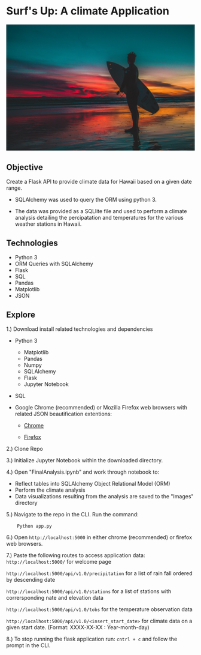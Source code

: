 # Surf's Up: A climate Application  
![surf.jpg](img/surf.jpg) 

## Objective  
Create a Flask API to provide climate data for Hawaii based on a given date range. 	

- SQLAlchemy was used to query the ORM using python 3. 

- The data was provided as a SQLlite file and used to perform a climate analysis detailing the percipatation and temperatures for the various weather stations in Hawaii. 

## Technologies 
- Python 3
- ORM Queries with SQLAlchemy 
- Flask 
- SQL 
- Pandas 
- Matplotlib
- JSON 

## Explore 
1.) Download install related technologies and dependencies 
	
- Python 3 
	*  Matplotlib 
	*  Pandas 
	*  Numpy 
	*  SQLAlchemy 
	*  Flask 
	*  Jupyter Notebook
	
- SQL
- Google Chrome (recommended) or Mozilla Firefox web browsers with related JSON beautification extentions: 

	* [Chrome](https://chrome.google.com/webstore/detail/json-formatter/bcjindcccaagfpapjjmafapmmgkkhgoa?hl=en)

	* [Firefox](https://addons.mozilla.org/en-US/firefox/addon/basic-json-formatter/) 

2.) Clone Repo 

3.) Initialize Jupyter Notebook within the downloaded directory. 

4.) Open "FinalAnalysis.ipynb" and work through notebook to:

- Reflect tables into SQLAlchemy Object Relational Model (ORM)
- Perform the climate analysis
- Data visualizations resulting from the analysis are saved to the "Images" directory 

5.) Navigate to the repo in the CLI. Run the command: 
		
		Python app.py
		
6.) Open `http://localhost:5000` in either chrome (recommended) or firefox web browsers. 

7.) Paste the following routes to access application data:  
`http://localhost:5000/` for welcome page 
	
`http://localhost:5000/api/v1.0/precipitation` for a list of rain fall ordered by descending date
	
`http://localhost:5000/api/v1.0/stations` for a list of stations with corrersponding nate and elevation data
	
`http://localhost:5000/api/v1.0/tobs` for the temperature observation data
	
`http://localhost:5000/api/v1.0/<insert_start_date>` for climate data on a given start date. (Format: XXXX-XX-XX : Year-month-day)  

8.) To stop running the flask application run: 
`cntrl + c` and follow the prompt in the CLI. 